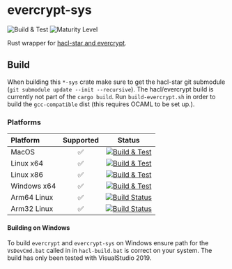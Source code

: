 # evercrypt-sys

![Build & Test](https://github.com/franziskuskiefer/evercrypt-rust/workflows/Build%20&%20Test/badge.svg)
![Maturity Level](https://img.shields.io/badge/maturity-beta-orange.svg)

Rust wrapper for [hacl-star and evercrypt](https://github.com/project-everest/hacl-star/).

## Build
When building this `*-sys` crate make sure to get the hacl-star git submodule (`git submodule update --init --recursive`).
The hacl/evercrypt build is currently not part of the `cargo build`.
Run `build-evercrypt.sh` in order to build the `gcc-compatible` dist (this requires OCAML to be set up.).

### Platforms

| Platform    | Supported |                                                                                                            Status                                                                                                            |
| :---------- | :-------: | :--------------------------------------------------------------------------------------------------------------------------------------------------------------------------------------------------------------------------: |
| MacOS       |     ✅     | [![Build & Test](https://github.com/franziskuskiefer/evercrypt-rust/workflows/Build%20&%20Test/badge.svg)](https://github.com/franziskuskiefer/evercrypt-rust/actions?query=workflow%3A%22Build+%26+Test%22+branch%3Amaster) |
| Linux x64   |     ✅     | [![Build & Test](https://github.com/franziskuskiefer/evercrypt-rust/workflows/Build%20&%20Test/badge.svg)](https://github.com/franziskuskiefer/evercrypt-rust/actions?query=workflow%3A%22Build+%26+Test%22+branch%3Amaster) |
| Linux x86   |     ✅     | [![Build & Test](https://github.com/franziskuskiefer/evercrypt-rust/workflows/Build%20&%20Test/badge.svg)](https://github.com/franziskuskiefer/evercrypt-rust/actions?query=workflow%3A%22Build+%26+Test%22+branch%3Amaster) |
| Windows x64 |     ✅     | [![Build & Test](https://github.com/franziskuskiefer/evercrypt-rust/workflows/Build%20&%20Test/badge.svg)](https://github.com/franziskuskiefer/evercrypt-rust/actions?query=workflow%3A%22Build+%26+Test%22+branch%3Amaster) |
| Arm64 Linux |     ✅     |                                   [![Build Status](https://cloud.drone.io/api/badges/franziskuskiefer/evercrypt-rust/status.svg)](https://cloud.drone.io/franziskuskiefer/evercrypt-rust)                                    |
| Arm32 Linux |     ✅     |                                   [![Build Status](https://cloud.drone.io/api/badges/franziskuskiefer/evercrypt-rust/status.svg)](https://cloud.drone.io/franziskuskiefer/evercrypt-rust)                                    |

#### Building on Windows
To build `evercrypt` and `evercrypt-sys` on Windows ensure path for the `VsDevCmd.bat`
called in in `hacl-build.bat` is correct on your system.
The build has only been tested with VisualStudio 2019.
